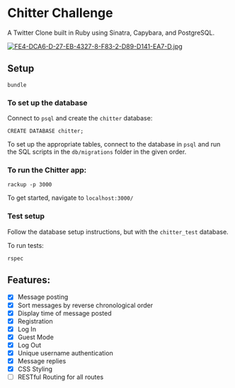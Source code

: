 Chitter Challenge
=================

A Twitter Clone built in Ruby using Sinatra, Capybara, and PostgreSQL.

[![FE4-DCA6-D-27-EB-4327-8-F83-2-D89-D141-EA7-D.jpg](https://i.postimg.cc/FzVWcGr1/FE4-DCA6-D-27-EB-4327-8-F83-2-D89-D141-EA7-D.jpg)](https://postimg.cc/T5hJvVWX)
## Setup

```
bundle
 ```

 ### To set up the database

 Connect to `psql` and create the `chitter` database:

 ```
 CREATE DATABASE chitter;
 ```

 To set up the appropriate tables, connect to the database in `psql` and run the SQL scripts in the `db/migrations` folder in the given order.

 ### To run the Chitter app:

 ```
 rackup -p 3000
 ```

 To get started, navigate to `localhost:3000/`

### Test setup

Follow the database setup instructions, but with the `chitter_test` database.

To run tests:

```
rspec
```

## Features:

- [x] Message posting
- [x] Sort messages by reverse chronological order
- [x] Display time of message posted
- [x] Registration
- [x] Log In
- [x] Guest Mode
- [x] Log Out
- [x] Unique username authentication
- [x] Message replies
- [x] CSS Styling
- [ ] RESTful Routing for all routes
